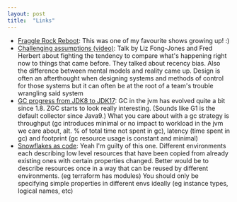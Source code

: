 ```yaml
---
layout: post
title:  "Links"
---
```


* [Fraggle Rock Reboot](https://www.cbc.ca/news/canada/newfoundland-labrador/jordan-canning-fraggle-rock-1.6256914): This was one of my favourite shows growing up! :)
* [Challenging assumptions (video)](https://www.youtube.com/watch?v=w3_7geJirto&t=3223s): Talk by Liz Fong-Jones and Fred Herbert about fighting the tendency to compare what's happening right now to things that came before. They talked about recency bias. Also the difference between mental models and reality came up. Design is often an afterthought when designing systems and methods of control for those systems but it can often be at the root of a team's trouble wrangling said system
* [GC progress from JDK8 to JDK17](https://kstefanj.github.io/2021/11/24/gc-progress-8-17.html): GC in the jvm has evolved quite a bit since 1.8. ZGC starts to look really interesting. (Sounds like G1 is the default collector since Java9.) What you care about with a gc strategy is throughput (gc introduces minimal or no impact to workload in the jvm we care about, alt. % of total time not spent in gc), latency (time spent in gc) and footprint (gc resource usage is constant and minimal)
* [Snowflakes as code](https://infrastructure-as-code.com/book/2021/11/19/snowflakes-as-code.html): Yeah I'm guilty of this one. Different environments each describing low level resources that have been copied from already existing ones with certain properties changed. Better would be to describe resources once in a way that can be reused by different environments. (eg terraform has modules) You should only be specifying simple properties in different envs ideally (eg instance types, logical names, etc)

